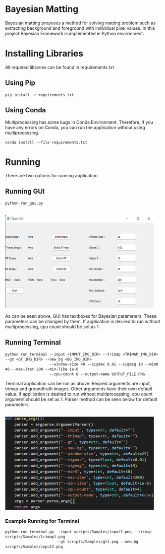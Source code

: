 # Bayesian Matting
Bayesian matting proposes a method for solving matting problem such as extracting background and foreground with individual pixel values. In this project Bayesian Framework is implemented in Python environment.
# Installing Libraries
All required libraries can be found in requirements.txt
## Using Pip
```
pip install -r requirements.txt
```
## Using Conda
Multiprocessing has some bugs in Conda Environment. Therefore, if you have any errors on Conda, you can run the application without using multiprocessing.
```
conda install --file requirements.txt
```

# Running
There are two options for running application. 
## Running GUI
```
python run_gui.py
```
<br/>
<img src="scripts/Samples/gui.png" width="480" height="300"/>


As can be seen above, GUI has textboxes for Bayesian parameters. These parameters can be changed by them. If application is desired to run without multiprocessing, cpu count should be set as 1.
## Running Terminal
```
python run_terminal --input <INPUT_IMG_DIR> --trimap <TRIMAP_IMG_DIR> --gt <GT_IMG_DIR> --new_bg <BG_IMG_DIR> 
                    --window-size 40 --sigmac 0.01 --sigmag 10 --minN 40 --max-iter 200 --min-like 1e-6 
                    --cpu-count 8 --output-name OUTPUT_FILE.PNG
```
Terminal application can be run as above. Reqired arguments are input, trimap and groundtruth images. Other arguments have their own default value.
If application is desired to run without multiprocessing, cpu count argument should be set as 1. Parser method can be seen below for default parameters.

<br/>
<img src="scripts/Samples/parser.png" width="480" height="300"/>

### Example Running for Terminal
```
python run_terminal.py --input scripts/Samples/input1.png --trimap scripts/Samples/trimap1.png 
                       --gt scripts/Samples/gt1.png --new_bg scripts/Samples/input2.png
```
